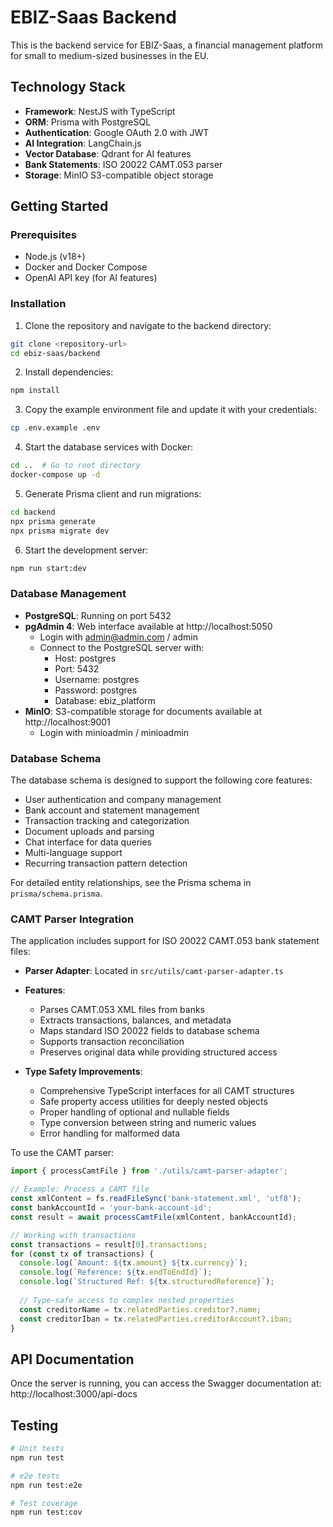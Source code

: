 # EBIZ-Saas Backend

This is the backend service for EBIZ-Saas, a financial management platform for small to medium-sized businesses in the EU.

## Technology Stack

- **Framework**: NestJS with TypeScript
- **ORM**: Prisma with PostgreSQL
- **Authentication**: Google OAuth 2.0 with JWT
- **AI Integration**: LangChain.js
- **Vector Database**: Qdrant for AI features
- **Bank Statements**: ISO 20022 CAMT.053 parser
- **Storage**: MinIO S3-compatible object storage

## Getting Started

### Prerequisites

- Node.js (v18+)
- Docker and Docker Compose
- OpenAI API key (for AI features)

### Installation

1. Clone the repository and navigate to the backend directory:

```bash
git clone <repository-url>
cd ebiz-saas/backend
```

2. Install dependencies:

```bash
npm install
```

3. Copy the example environment file and update it with your credentials:

```bash
cp .env.example .env
```

4. Start the database services with Docker:

```bash
cd ..  # Go to root directory
docker-compose up -d
```

5. Generate Prisma client and run migrations:

```bash
cd backend
npx prisma generate
npx prisma migrate dev
```

6. Start the development server:

```bash
npm run start:dev
```

### Database Management

- **PostgreSQL**: Running on port 5432
- **pgAdmin 4**: Web interface available at http://localhost:5050
  - Login with admin@admin.com / admin
  - Connect to the PostgreSQL server with:
    - Host: postgres
    - Port: 5432
    - Username: postgres
    - Password: postgres
    - Database: ebiz_platform
- **MinIO**: S3-compatible storage for documents available at http://localhost:9001
  - Login with minioadmin / minioadmin

### Database Schema

The database schema is designed to support the following core features:

- User authentication and company management
- Bank account and statement management
- Transaction tracking and categorization
- Document uploads and parsing
- Chat interface for data queries
- Multi-language support
- Recurring transaction pattern detection

For detailed entity relationships, see the Prisma schema in `prisma/schema.prisma`.

### CAMT Parser Integration

The application includes support for ISO 20022 CAMT.053 bank statement files:

- **Parser Adapter**: Located in `src/utils/camt-parser-adapter.ts`
- **Features**:
  - Parses CAMT.053 XML files from banks
  - Extracts transactions, balances, and metadata
  - Maps standard ISO 20022 fields to database schema
  - Supports transaction reconciliation
  - Preserves original data while providing structured access

- **Type Safety Improvements**:
  - Comprehensive TypeScript interfaces for all CAMT structures
  - Safe property access utilities for deeply nested objects
  - Proper handling of optional and nullable fields
  - Type conversion between string and numeric values
  - Error handling for malformed data

To use the CAMT parser:

```typescript
import { processCamtFile } from './utils/camt-parser-adapter';

// Example: Process a CAMT file
const xmlContent = fs.readFileSync('bank-statement.xml', 'utf8');
const bankAccountId = 'your-bank-account-id';
const result = await processCamtFile(xmlContent, bankAccountId);

// Working with transactions
const transactions = result[0].transactions;
for (const tx of transactions) {
  console.log(`Amount: ${tx.amount} ${tx.currency}`);
  console.log(`Reference: ${tx.endToEndId}`);
  console.log(`Structured Ref: ${tx.structuredReference}`);
  
  // Type-safe access to complex nested properties
  const creditorName = tx.relatedParties.creditor?.name;
  const creditorIban = tx.relatedParties.creditorAccount?.iban;
}
```

## API Documentation

Once the server is running, you can access the Swagger documentation at:
http://localhost:3000/api-docs

## Testing

```bash
# Unit tests
npm run test

# e2e tests
npm run test:e2e

# Test coverage
npm run test:cov
``` 